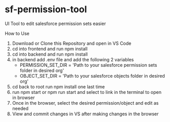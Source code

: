 # sf-permission-tool
UI Tool to edit salesforce permission sets easier

How to Use
1. Download or Clone this Repository and open in VS Code
2. cd into frontend and run npm install
3. cd into backend and run npm install
4. in backend add .env file and add the following 2 variables
   * PERMISSION_SET_DIR = 'Path to your salesforce permission sets folder in desired org'
   * OBJECT_SET_DIR = 'Path to your salesforce objects folder in desired org'
6. cd back to root run npm install one last time
7. run npm start or npm run start and select to link in the terminal to open in browser
8. Once in the browser, select the desired permission/object and edit as needed
9. View and commit changes in VS after making changes in the browser
